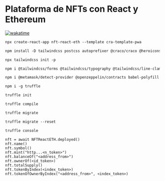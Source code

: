 # Plataforma de NFTs con React y Ethereum

[![wakatime](https://wakatime.com/badge/user/8ef73281-6d0a-4758-af11-fd880ca3009c/project/a62eec76-9dc7-406a-8236-99bead2c9f7e.svg?style=for-the-badge)](https://wakatime.com/badge/user/8ef73281-6d0a-4758-af11-fd880ca3009c/project/a62eec76-9dc7-406a-8236-99bead2c9f7e)

```txt
npx create-react-app nft-react-eth --template cra-template-pwa
```

```txt
npm install -D tailwindcss postcss autoprefixer @craco/craco @heroicons/react @headlessui/react
```

```txt
npx tailwindcss init -p
```

```txt
npm i @tailwindcss/forms @tailwindcss/typography @tailwindcss/line-clamp @tailwindcss/aspect-ratio
```

```txt
npm i @metamask/detect-provider @openzeppelin/contracts babel-polyfill babel-preset-env babel-preset-stage-2 babel-preset-stage-3 babel-register chai chai-as-promised chai-bignumber react-router-dom truffle web3
```

```txt
npm i -g truffle
```

```txt
truffle init
```

```txt
truffle compile
```

```txt
truffle migrate
```

```txt
truffle migrate --reset
```

```txt
truffle console
```

```sol
nft = await NFTReactETH.deployed()
nft.name()
nft.symbol()
nft.mint("http...<n_token>")
nft.balanceOf("<address_from>")
nft.ownerOf(<id_token>)
nft.totalSupply()
nft.tokenByIndex(<index_token>)
nft.tokenOfOwnerByIndex("<address_from>", <index_token>)
```
